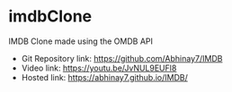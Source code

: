 # imdbClone
IMDB Clone made using the OMDB API

- Git Repository link: https://github.com/Abhinay7/IMDB
- Video link: https://youtu.be/JvNUL9EUFl8
- Hosted link: https://abhinay7.github.io/IMDB/
